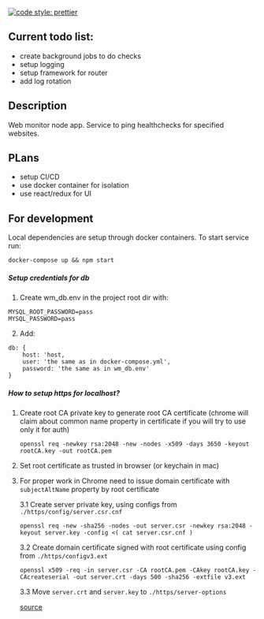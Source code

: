 [![code style: prettier](https://img.shields.io/badge/code_style-prettier-ff69b4.svg?style=flat-square)](https://github.com/prettier/prettier)

## Current todo list:

-   create background jobs to do checks
-   setup logging
-   setup framework for router
-   add log rotation

## Description

Web monitor node app. Service to ping healthchecks for specified websites.

## PLans

-   setup CI/CD
-   use docker container for isolation
-   use react/redux for UI

## For development

Local dependencies are setup through docker containers.
To start service run:

`docker-compose up && npm start`

##### Setup credentials for db

1. Create wm_db.env in the project root dir with:

```
MYSQL_ROOT_PASSWORD=pass
MYSQL_PASSWORD=pass
```

2. Add:

```
db: {
    host: 'host,
    user: 'the same as in docker-compose.yml',
    password: 'the same as in wm_db.env'
}
```

##### How to setup https for localhost?

1. Create root CA private key to generate root CA certificate
   (chrome will claim about common name property in certificate if you will try to use only it for auth)

    `openssl req -newkey rsa:2048 -new -nodes -x509 -days 3650 -keyout rootCA.key -out rootCA.pem`

2. Set root certificate as trusted in browser (or keychain in mac)

3. For proper work in Chrome need to issue domain certificate with `subjectAltName` property by root certificate

    3.1 Create server private key, using configs from `./https/config/server.csr.cnf`

    `openssl req -new -sha256 -nodes -out server.csr -newkey rsa:2048 -keyout server.key -config <( cat server.csr.cnf )`

    3.2 Create domain certificate signed with root certificate using config from `./https/configv3.ext`

    `openssl x509 -req -in server.csr -CA rootCA.pem -CAkey rootCA.key -CAcreateserial -out server.crt -days 500 -sha256 -extfile v3.ext`

    3.3 Move `server.crt` and `server.key` to `./https/server-options`

    [source](https://www.freecodecamp.org/news/how-to-get-https-working-on-your-local-development-environment-in-5-minutes-7af615770eec/)
